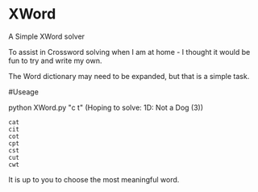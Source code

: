 # XWord
A Simple XWord solver

To assist in Crossword solving when I am at home - I thought it would be fun to try and write my own.

The Word dictionary may need to be expanded, but that is a simple task.


#Useage

python XWord.py "c t" (Hoping to solve: 1D: Not a Dog (3))

    cat
    cit
    cot
    cpt
    cst
    cut
    cwt
    
It is up to you to choose the most meaningful word.


